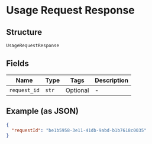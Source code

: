 
# Usage Request Response

## Structure

`UsageRequestResponse`

## Fields

| Name | Type | Tags | Description |
|  --- | --- | --- | --- |
| `request_id` | `str` | Optional | - |

## Example (as JSON)

```json
{
  "requestId": "be1b5958-3e11-41db-9abd-b1b7618c0035"
}
```

